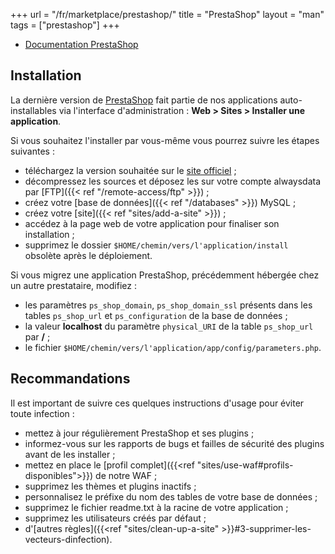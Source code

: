 +++
url = "/fr/marketplace/prestashop/"
title = "PrestaShop"
layout = "man"
tags = ["prestashop"]
+++

- [Documentation PrestaShop](https://www.prestashop.com/fr/ressources)

## Installation
La dernière version de [PrestaShop](https://www.prestashop.com/fr) fait partie de nos applications auto-installables via l'interface d'administration : **Web > Sites > Installer une application**.

Si vous souhaitez l'installer par vous-même vous pourrez suivre les étapes suivantes :

- téléchargez la version souhaitée sur le [site officiel](https://www.prestashop.com/fr/telecharger) ;
- décompressez les sources et déposez les sur votre compte alwaysdata par [FTP]({{< ref "/remote-access/ftp" >}}) ;
- créez votre [base de données]({{< ref "/databases" >}}) MySQL ;
- créez votre [site]({{< ref "sites/add-a-site" >}}) ;
- accédez à la page web de votre application pour finaliser son installation ;
- supprimez le dossier `$HOME/chemin/vers/l'application/install` obsolète après le déploiement.

Si vous migrez une application PrestaShop, précédemment hébergée chez un autre prestataire, modifiez :

- les paramètres `ps_shop_domain`, `ps_shop_domain_ssl` présents dans les tables `ps_shop_url` et `ps_configuration` de la base de données ;
- la valeur **localhost** du paramètre `physical_URI` de la table `ps_shop_url` par **/** ;
- le fichier `$HOME/chemin/vers/l'application/app/config/parameters.php`.

## Recommandations

Il est important de suivre ces quelques instructions d'usage pour éviter toute infection :

- mettez à jour régulièrement PrestaShop et ses plugins ;
- informez-vous sur les rapports de bugs et failles de sécurité des plugins avant de les installer ;
- mettez en place le  [profil complet]({{<ref "sites/use-waf#profils-disponibles">}}) de notre WAF ;
- supprimez les thèmes et plugins inactifs ;
- personnalisez le préfixe du nom des tables de votre base de données ;
- supprimez le fichier readme.txt à la racine de votre application ;
- supprimez les utilisateurs créés par défaut ;
- d'[autres règles]({{<ref "sites/clean-up-a-site" >}}#3-supprimer-les-vecteurs-dinfection).

